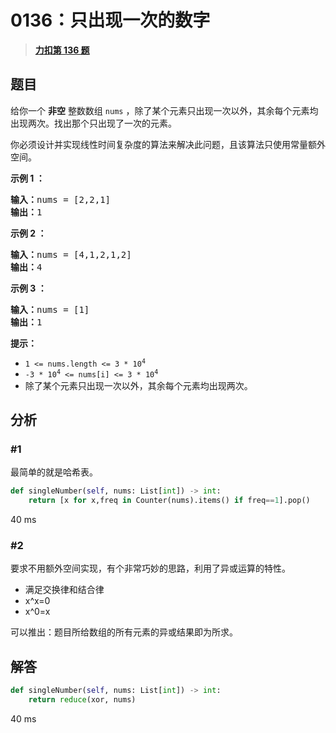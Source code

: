 # 0136：只出现一次的数字


> <u>**[力扣第 136 题](https://leetcode.cn/problems/single-number/)**</u>

## 题目

<p>给你一个 <strong>非空</strong> 整数数组 <code>nums</code> ，除了某个元素只出现一次以外，其余每个元素均出现两次。找出那个只出现了一次的元素。</p>

<p>你必须设计并实现线性时间复杂度的算法来解决此问题，且该算法只使用常量额外空间。</p>

<div class="original__bRMd">
<div>


<p><strong class="example">示例 1 ：</strong></p>

<pre>
<strong>输入：</strong>nums = [2,2,1]
<strong>输出：</strong>1
</pre>

<p><strong class="example">示例 2 ：</strong></p>

<pre>
<strong>输入：</strong>nums = [4,1,2,1,2]
<strong>输出：</strong>4
</pre>

<p><strong class="example">示例 3 ：</strong></p>

<pre>
<strong>输入：</strong>nums = [1]
<strong>输出：</strong>1
</pre>



<p><strong>提示：</strong></p>

<ul>
<li><code>1 &lt;= nums.length &lt;= 3 * 10<sup>4</sup></code></li>
<li><code>-3 * 10<sup>4</sup> &lt;= nums[i] &lt;= 3 * 10<sup>4</sup></code></li>
<li>除了某个元素只出现一次以外，其余每个元素均出现两次。</li>
</ul>
</div>
</div>


## 分析

### #1

最简单的就是哈希表。

```python
def singleNumber(self, nums: List[int]) -> int:
    return [x for x,freq in Counter(nums).items() if freq==1].pop()
```

40 ms

### #2

要求不用额外空间实现，有个非常巧妙的思路，利用了异或运算的特性。
- 满足交换律和结合律
- x^x=0
- x^0=x

可以推出：题目所给数组的所有元素的异或结果即为所求。

## 解答

```python
def singleNumber(self, nums: List[int]) -> int:
    return reduce(xor, nums)
```
40 ms

